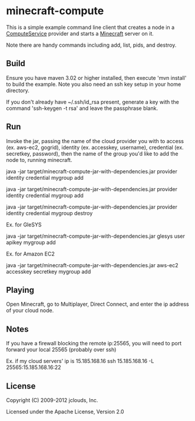 # minecraft-compute

This is a simple example command line client that creates a node in a [ComputeService](http://code.google.com/p/jclouds/wiki/ComputeGuide) provider and starts a [Minecraft](http://www.minecraft.net/) server on it.

Note there are handy commands including add, list, pids, and destroy.

## Build

Ensure you have maven 3.02 or higher installed, then execute 'mvn install' to build the example.  Note you also need an ssh key setup in your home directory.

If you don't already have ~/.ssh/id_rsa present, generate a key with the command 'ssh-keygen -t rsa' and leave the passphrase blank.

## Run

Invoke the jar, passing the name of the cloud provider you with to access (ex. aws-ec2, gogrid), identity (ex. accesskey, username), credential (ex. secretkey, password), then the name of the group you'd like to add the node to, running minecraft.

java -jar target/minecraft-compute-jar-with-dependencies.jar provider identity credential mygroup add

java -jar target/minecraft-compute-jar-with-dependencies.jar provider identity credential mygroup add

java -jar target/minecraft-compute-jar-with-dependencies.jar provider identity credential mygroup destroy

Ex. for GleSYS

java -jar target/minecraft-compute-jar-with-dependencies.jar glesys user apikey mygroup add

Ex. for Amazon EC2

java -jar target/minecraft-compute-jar-with-dependencies.jar aws-ec2 accesskey secretkey mygroup add

## Playing

Open Minecraft, go to Multiplayer, Direct Connect, and enter the ip address of your cloud node.

## Notes

If you have a firewall blocking the remote ip:25565, you will need to port forward your local 25565 (probably over ssh)

Ex. if my cloud servers' ip is 15.185.168.16
ssh 15.185.168.16 -L 25565:15.185.168.16:22

## License

Copyright (C) 2009-2012 jclouds, Inc.

Licensed under the Apache License, Version 2.0

